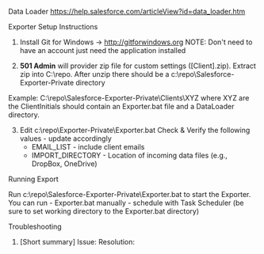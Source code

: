 
Data Loader
https://help.salesforce.com/articleView?id=data_loader.htm

Exporter Setup Instructions

1) Install Git for Windows -> http://gitforwindows.org
    NOTE: Don't need to have an account just need the application installed

2) **501 Admin** will provider zip file for custom settings ([Client].zip).  Extract zip into C:\repo.  After unzip there should be a c:\repo\Salesforce-Exporter-Private directory

Example: C:\repo\Salesforce-Exporter-Private\Clients\XYZ where XYZ are the ClientInitials should contain an Exporter.bat file and a DataLoader directory.

3) Edit c:\repo\Exporter-Private\Exporter.bat
    Check & Verify the following values - update accordingly
    * EMAIL_LIST - include client emails
    * IMPORT_DIRECTORY - Location of incoming data files (e.g., DropBox, OneDrive)

Running Export

Run c:\repo\Salesforce-Exporter-Private\Exporter.bat to start the Exporter.  You can run
    - Exporter.bat manually
    - schedule with Task Scheduler (be sure to set working directory to the Exporter.bat directory)

Troubleshooting

1) [Short summary] 
Issue: 
Resolution: 
